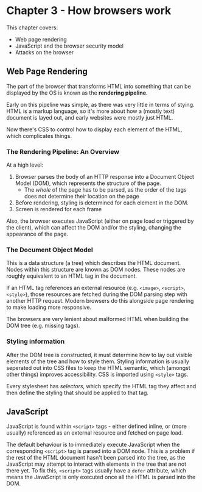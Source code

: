 # Chapter 3 - How browsers work
This chapter covers:
- Web page rendering
- JavaScript and the browser security model
- Attacks on the browser

## Web Page Rendering
The part of the browser that transforms HTML into something that can be displayed by the OS is known
as the **rendering pipeline**.

Early on this pipeline was simple, as there was very little in terms of stying. HTML is a markup
language, so it's more about how a (mostly text) document is layed out, and early websites were
mostly just HTML.

Now there's CSS to control how to display each element of the HTML, which complicates things.

### The Rendering Pipeline: An Overview
At a high level:
1. Browser parses the body of an HTTP response into a Document Object Model (DOM), which represents
   the structure of the page.
   - The *whole* of the page has to be parsed, as the order of the tags does not determine their
     location on the page
2. Before rendering, styling is determined for each element in the DOM.
3. Screen is rendered for each frame

Also, the browser executes JavaScript (either on page load or triggered by the client), which can
affect the DOM and/or the styling, changing the appearance of the page.

### The Document Object Model
This is a data structure (a tree) which describes the HTML document. Nodes within this structure are
known as DOM nodes. These nodes are roughly equivalent to an HTML tag in the document.

If an HTML tag references an external resource (e.g. `<image>`, `<script>`, `<style>`), those
resources are fetched during the DOM parsing step with another HTTP request. Modern browsers do this
alongside page rendering to make loading more responsive.

The browsers are very lenient about malformed HTML when building the DOM tree (e.g. missing tags).

### Styling information
After the DOM tree is constructed, it must determine how to lay out visible elements of the tree and
how to style them. Styling information is usually seperated out into CSS files to keep the HTML
semantic, which (amongst other things) improves accessibility. CSS is imported using `<style>` tags.

Every stylesheet has *selectors*, which specify the HTML tag they affect and then define the styling
that should be applied to that tag.

## JavaScript
JavaScript is found within `<script>` tags - either defined inline, or (more usually) referenced as
an external resource and fetched on page load.

The default behaviour is to immediately execute JavaScript when the corresponding `<script>` tag is
parsed into a DOM node. This is a problem if the rest of the HTML document hasn't been parsed into
the tree, as the JavaScript may attempt to interact with elements in the tree that are not there
yet. To fix this, `<script>` tags usually have a `defer` attribute, which means the JavaScript is
only executed once all the HTML is parsed into the DOM.
